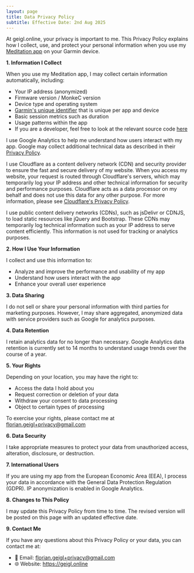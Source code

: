 ```yaml
---
layout: page
title: Data Privacy Policy
subtitle: Effective Date: 2nd Aug 2025
---
```


At geigl.online, your privacy is important to me. This Privacy Policy explains how I collect, use, and protect your personal information when you use my [Meditation app](/meditate_app) on your Garmin device.

**1. Information I Collect**

When you use my Meditation app, I may collect certain information automatically, including:
* Your IP address (anonymized)
* Firmware version / MonkeC version
* Device type and operating system
* [Garmin's unique identifier](https://developer.garmin.com/connect-iq/api-docs/Toybox/System/DeviceSettings.html#uniqueIdentifier-var) that is unique per app and device
* Basic session metrics such as duration
* Usage patterns within the app
* If you are a developer, feel free to look at the relevant source code [here](https://github.com/floriangeigl/Meditate/tree/main/Meditate/source/com)

I use Google Analytics to help me understand how users interact with my app. Google may collect additional technical data as described in their [Privacy Policy](https://policies.google.com/privacy).

I use Cloudflare as a content delivery network (CDN) and security provider to ensure the fast and secure delivery of my website. When you access my website, your request is routed through Cloudflare's servers, which may temporarily log your IP address and other technical information for security and performance purposes. Cloudflare acts as a data processor on my behalf and does not use this data for any other purpose. For more information, please see [Cloudflare's Privacy Policy](https://www.cloudflare.com/privacypolicy/).

I use public content delivery networks (CDNs), such as jsDelivr or CDNJS, to load static resources like jQuery and Bootstrap. These CDNs may temporarily log technical information such as your IP address to serve content efficiently. This information is not used for tracking or analytics purposes.

**2. How I Use Your Information**

I collect and use this information to:
* Analyze and improve the performance and usability of my app
* Understand how users interact with the app
* Enhance your overall user experience

**3. Data Sharing**

I do not sell or share your personal information with third parties for marketing purposes. However, I may share aggregated, anonymized data with service providers such as Google for analytics purposes.

**4. Data Retention**

I retain analytics data for no longer than necessary. Google Analytics data retention is currently set to 14 months to understand usage trends over the course of a year.

**5. Your Rights**

Depending on your location, you may have the right to:
* Access the data I hold about you
* Request correction or deletion of your data
* Withdraw your consent to data processing
* Object to certain types of processing

To exercise your rights, please contact me at florian.geigl+privacy@gmail.com

**6. Data Security**

I take appropriate measures to protect your data from unauthorized access, alteration, disclosure, or destruction.

**7. International Users**

If you are using my app from the European Economic Area (EEA), I process your data in accordance with the General Data Protection Regulation (GDPR). IP anonymization is enabled in Google Analytics.

**8. Changes to This Policy**

I may update this Privacy Policy from time to time. The revised version will be posted on this page with an updated effective date.

**9. Contact Me**

If you have any questions about this Privacy Policy or your data, you can contact me at:
* 📧 Email: florian.geigl+privacy@gmail.com
* 🌐 Website: https://geigl.online
